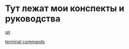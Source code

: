 # Тут лежат мои конспекты и руководства

[git](https://github.com/arazyan/notes/blob/main/git.md)

[terminal commands](https://github.com/arazyan/notes/blob/main/terminal.md)

